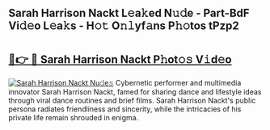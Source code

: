 ## Sarah Harrison Nackt L𝚎a𝚔ed N𝚞𝚍e - Part-BdF Vi𝚍𝚎o L𝚎a𝚔s - H𝚘𝚝 O𝚗𝚕yf𝚊ns P𝚑𝚘tos tPzp2

# <h2><a href="http://kf0ftnj.oniu.top/?m=Sarah+Harrison+Nackt">🔗👉 🔴 Sarah Harrison Nackt P𝚑ot𝚘𝚜 V𝚒d𝚎o</a></h2>

[![Sarah Harrison Nackt Nu𝚍e𝚜](https://i.imgur.com/0qMVB7G.gif)](http://kf0ftnj.oniu.top/?m=Sarah+Harrison+Nackt)
Cybernetic performer and multimedia innovator Sarah Harrison Nackt, famed for sharing dance and lifestyle ideas through viral dance routines and brief films. Sarah Harrison Nackt's public persona radiates friendliness and sincerity, while the intricacies of his private life remain shrouded in enigma.  
